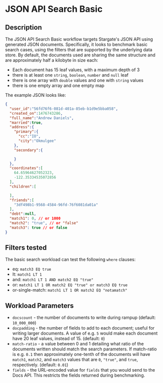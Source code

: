# JSON API Search Basic

## Description

The JSON API Search Basic workflow targets Stargate's JSON API using generated JSON documents. Specifically, it looks to benchmark basic search cases, using the filters that are supported by the underlying data store.
By default, the documents used are sharing the same structure and are approximately half a kilobyte in size each:

* Each document has 15 leaf values, with a maximum depth of 3
* there is at least one `string`, `boolean`, `number` and `null` leaf
* there is one array with `double` values and one with `string` values
* there is one empty array and one empty map

The example JSON looks like:

```json
{
  "user_id":"56fd76f6-081d-401a-85eb-b1d9e5bba058",
  "created_on":1476743286,
  "full_name":"Andrew Daniels",
  "married":true,
  "address":{
    "primary":{
      "cc":"IO",
      "city":"Okmulgee"
    },
    "secondary":{

    }
  },
  "coordinates":[
    64.65964627052323,
    -122.35334535072856
  ],
  "children":[

  ],
  "friends":[
    "3df498b1-9568-4584-96fd-76f6081da01a"
  ],
  "debt":null,
  "match1": 0, // or 1000
  "match2": "true", // or "false"
  "match3": true // or false
}
```

## Filters tested

The basic search workload can test the following `where` clauses:
- eq: `match3 EQ true`
- lt: `match1 LT 1`
- and: `match1 LT 1 AND match2 EQ "true"`
- or: `match1 LT 1 OR match2 EQ "true" or match3 EQ true`
- or-single-match: `match1 LT 1 OR match2 EQ "notamatch"`

## Workload Parameters

- `docscount` - the number of documents to write during rampup (default: `10_000_000`)
- `docpadding` - the number of fields to add to each document; useful for writing larger documents. A value of e.g. `5` would make each document have 20 leaf values, instead of 15. (default: `0`)
- `match-ratio` - a value between 0 and 1 detailing what ratio of the documents written should match the search parameters. If match-ratio is e.g. `0.1` then approximately one-tenth of the documents will have `match1`, `match2`, and `match3` values that are `0`, `"true"`, and `true`, respectively. (default: `0.01`)
- `fields` - the URL-encoded value for `fields` that you would send to the Docs API. This restricts the fields returned during benchmarking.


